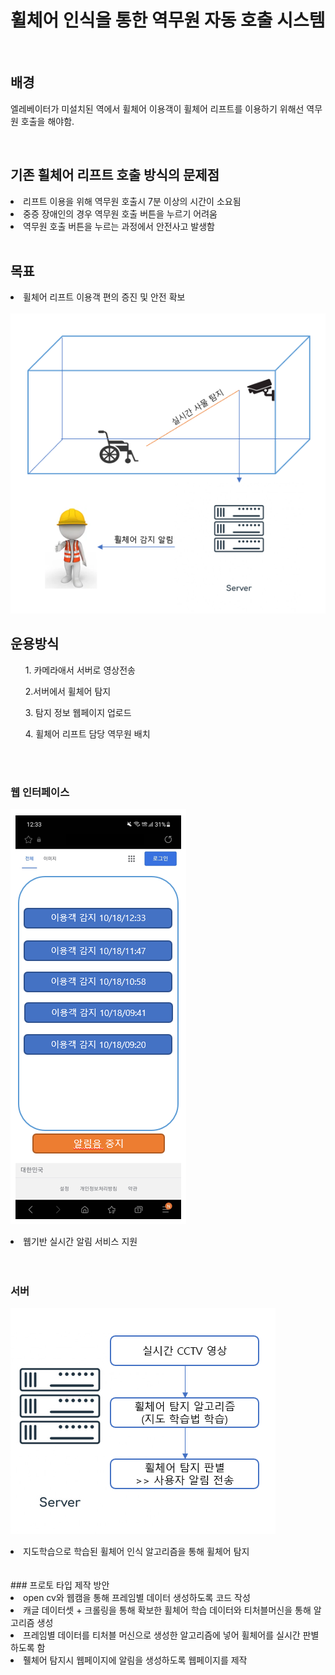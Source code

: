 
# 휠체어 인식을 통한 역무원 자동 호출 시스템

</br>

## 배경

엘레베이터가 미설치된 역에서 휠체어 이용객이 휠체어 리프트를 이용하기 위해선 역무원 호출을 해야함.

</br>

## 기존 휠체어 리프트 호출 방식의 문제점
<li>리프트 이용을 위해 역무원 호출시 7분 이상의 시간이 소요됨</li>
<li>중증 장애인의 경우 역무원 호출 버튼을 누르기 어려움</li>
<li>역무원 호출 버튼을 누르는 과정에서 안전사고 발생함</li>
<br/>

## 목표
<li>휠체어 리프트 이용객 편의 증진 및 안전 확보 </li>

<br/>
<img src="https://github.com/Joong-main/OSS_project/blob/main/doc/img/%EC%84%9C%EB%B9%84%EC%8A%A4%20%EA%B0%9C%EC%84%A0.PNG"></img>


## 운용방식
<ol>1. 카메라애서 서버로 영상전송</ol>
<ol>2.서버에서 휠체어 탐지</ol>
<ol>3. 탐지 정보 웹페이지 업로드</ol>
<ol>4. 휠체어 리프트 담당 역무원 배치</ol>
<br/>
<br/>

### 웹 인터페이스 
<img src="https://github.com/Joong-main/OSS_project/blob/main/doc/img/%EB%AA%A8%EB%B0%94%EC%9D%BC%20%EC%9B%B9.PNG"> </img>
<li>웹기반 실시간 알림 서비스 지원</li>
</br>
</br>


### 서버
<img src="https://github.com/Joong-main/OSS_project/blob/main/doc/img/%EC%84%9C%EB%B2%84%20%ED%8C%90%EB%B3%84.PNG"></src>
<li> 지도학습으로 학습된 휠체어 인식 알고리즘을 통해 휠체어 탐지</li>

</br>
</br>
### 프로토 타입 제작 방안
<li> open cv와 웹캠을 통해 프레임별 데이터 생성하도록 코드 작성</li>
<li> 캐글 데이터셋 + 크롤링을 통해 확보한 휠체어 학습 데이터와 티처블머신을 통해 알고리즘 생성</li>
<li>프레임별 데이터를 티처블 머신으로 생성한 알고리즘에 넣어 휠체어를 실시간 판별하도록 함</li>
<li>휄체어 탐지시 웹페이지에 알림을 생성하도록 웹페이지를 제작</li>


